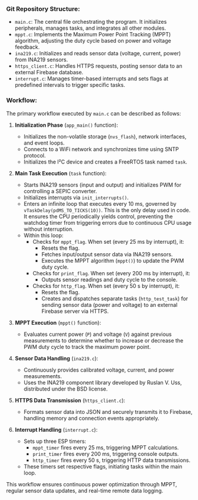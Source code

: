 ### Git Repository Structure:

- `main.c`: The central file orchestrating the program. It initializes peripherals, manages tasks, and integrates all other modules.
- `mppt.c`: Implements the Maximum Power Point Tracking (MPPT) algorithm, adjusting the duty cycle based on power and voltage feedback.
- `ina219.c`: Initializes and reads sensor data (voltage, current, power) from INA219 sensors.
- `https_client.c`: Handles HTTPS requests, posting sensor data to an external Firebase database.
- `interrupt.c`: Manages timer-based interrupts and sets flags at predefined intervals to trigger specific tasks.

### Workflow:

The primary workflow executed by `main.c` can be described as follows:

1. **Initialization Phase** (`app_main()` function):
   - Initializes the non-volatile storage (`nvs_flash`), network interfaces, and event loops.
   - Connects to a WiFi network and synchronizes time using SNTP protocol.
   - Initializes the I²C device and creates a FreeRTOS task named `task`.

2. **Main Task Execution** (`task` function):
   - Starts INA219 sensors (input and output) and initializes PWM for controlling a SEPIC converter.
   - Initializes interrupts via `init_interrupts()`.
   - Enters an infinite loop that executes every 10 ms, governed by `vTaskDelay(pdMS_TO_TICKS(10))`. This is the only delay used in code. It ensures the CPU periodically yields control, preventing the watchdog timer from triggering errors due to continuous CPU usage without interruption.
   - Within this loop:
     - Checks for `mppt_flag`. When set (every 25 ms by interrupt), it:
       - Resets the flag.
       - Fetches input/output sensor data via INA219 sensors.
       - Executes the MPPT algorithm (`mppt()`) to update the PWM duty cycle.
     - Checks for `print_flag`. When set (every 200 ms by interrupt), it:
       - Outputs sensor readings and duty cycle to the console.
     - Checks for `http_flag`. When set (every 50 s by interrupt), it:
       - Resets the flag.
       - Creates and dispatches separate tasks (`http_test_task`) for sending sensor data (power and voltage) to an external Firebase server via HTTPS.

3. **MPPT Execution** (`mppt()` function):
   - Evaluates current power (`P`) and voltage (`V`) against previous measurements to determine whether to increase or decrease the PWM duty cycle to track the maximum power point.

4. **Sensor Data Handling** (`ina219.c`):
   - Continuously provides calibrated voltage, current, and power measurements.
   - Uses the INA219 component library developed by Ruslan V. Uss, distributed under the BSD license.

5. **HTTPS Data Transmission** (`https_client.c`):
   - Formats sensor data into JSON and securely transmits it to Firebase, handling memory and connection events appropriately.

6. **Interrupt Handling** (`interrupt.c`):
   - Sets up three ESP timers:
     - `mppt_timer` fires every 25 ms, triggering MPPT calculations.
     - `print_timer` fires every 200 ms, triggering console outputs.
     - `http_timer` fires every 50 s, triggering HTTP data transmissions.
   - These timers set respective flags, initiating tasks within the main loop.

This workflow ensures continuous power optimization through MPPT, regular sensor data updates, and real-time remote data logging.

